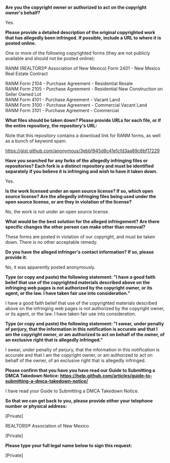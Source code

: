 **Are you the copyright owner or authorized to act on the copyright owner's behalf?**

Yes.

**Please provide a detailed description of the original copyrighted work that has allegedly been infringed. If possible, include a URL to where it is posted online.**

One or more of the following copyrighted forms (they are not publicly available and should not be posted online):

RANM (REALTORS® Association of New Mexico) Form 2401 - New Mexico Real Estate Contract

RANM Form 2104 - Purchase Agreement - Residential Resale  
RANM Form 2105 - Purchase Agreement - Residential New Construction on Seller Owned Lot  
RANM Form 4101 - Purchase Agreement - Vacant Land  
RANM Form 3100 - Purchase Agreement - Commercial Vacant Land  
RANM Form 3101 - Purchase Agreement - Commercial

**What files should be taken down? Please provide URLs for each file, or if the entire repository, the repository's URL:**

Note that this repository contains a download link for RANM forms, as well as a bunch of keyword spam.

https://gist.github.com/anonymous/3ebb1945d8c41e1cfd3aa89c6bf17229

**Have you searched for any forks of the allegedly infringing files or repositories? Each fork is a distinct repository and must be identified separately if you believe it is infringing and wish to have it taken down.**

Yes.

**Is the work licensed under an open source license? If so, which open source license? Are the allegedly infringing files being used under the open source license, or are they in violation of the license?**

No, the work is not under an open source license.

**What would be the best solution for the alleged infringement? Are there specific changes the other person can make other than removal?**

These forms are posted in violation of our copyright, and must be taken down. There is no other acceptable remedy.

**Do you have the alleged infringer's contact information? If so, please provide it:**

No, it was apparently posted anonymously.

**Type (or copy and paste) the following statement: "I have a good faith belief that use of the copyrighted materials described above on the infringing web pages is not authorized by the copyright owner, or its agent, or the law. I have taken fair use into consideration."**

I have a good faith belief that use of the copyrighted materials described above on the infringing web pages is not authorized by the copyright owner, or its agent, or the law. I have taken fair use into consideration.

**Type (or copy and paste) the following statement: "I swear, under penalty of perjury, that the information in this notification is accurate and that I am the copyright owner, or am authorized to act on behalf of the owner, of an exclusive right that is allegedly infringed."**

I swear, under penalty of perjury, that the information in this notification is accurate and that I am the copyright owner, or am authorized to act on behalf of the owner, of an exclusive right that is allegedly infringed.

**Please confirm that you have you have read our Guide to Submitting a DMCA Takedown Notice: https://help.github.com/articles/guide-to-submitting-a-dmca-takedown-notice/**

I have read your Guide to Submitting a DMCA Takedown Notice.

**So that we can get back to you, please provide either your telephone number or physical address:**

[Private]

REALTORS® Association of New Mexico

[Private]

**Please type your full legal name below to sign this request:**

[Private]
